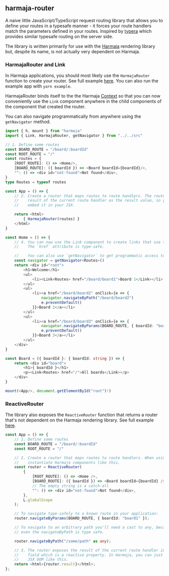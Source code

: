 ## harmaja-router

A naive little JavaScript/TypeScript request routing library that allows you to define your routes in a typesafe manner - it forces your route handlers match the parameters defined in your routes. Inspired by [typera](https://github.com/akheron/typera) which provides similar typesafe routing on the server side.

The library is written primarily for use with the [Harmaja](https://github.com/raimohanska/harmaja) rendering library but, despite its name, is not actually very dependent on Harmaja.

### HarmajaRouter and Link

In Harmaja applications, you should most likely use the `HarmajaRouter` function to create your router. See full example [here](examples/harmaja-router). You can also run the example app with `yarn example`.

HarmajaRouter binds itself to the the Harmaja [Context](https://github.com/raimohanska/harmaja#context) so that you can now conveniently use the `Link` component anywhere in the
child components of the component that created the router.

You can also navigate programmatically from anywhere using the `getNavigator` method.

```ts
import { h, mount } from "harmaja"
import { Link, HarmajaRouter, getNavigator } from "../../src"

// 1. Define some routes
const BOARD_ROUTE = "/board/:boardId"
const ROOT_ROUTE = "/"
const routes = {
    [ROOT_ROUTE]: () => <Home/>,
    [BOARD_ROUTE]: ({ boardId }) => <Board boardId={boardId}/>,
    "": () => <div id="not-found">Not found</div>,
}
type Routes = typeof routes

const App = () => {
    // 2. Create a router that maps routes to route handlers. The router exposes the 
    //    result of the current route handler as the result value, so you can just 
    //    embed it in your JSX.

    return <html>
        { HarmajaRouter(routes) }        
    </html>
}

const Home = () => {
    // 4. You can now use the Link component to create links that use the router for navigation.
    //    The `href` attribute is type-safe.

    //    You can also use `getNavigator` to get programmatic access to navigation.
    const navigator = getNavigator<Routes>()
    return <div id="root">
        <h1>Welcome</h1>
        <ul>
            <li><Link<Routes> href="/board/board1">Board 1</Link></li>
        </ul>
        <ul>
            <li><a href="/board/board2" onClick={e => {
                navigator.navigateByPath("/board/board2")
                e.preventDefault()
            }}>Board 2</a></li>
        </ul>        
        <ul>
            <li><a href="/board/board3" onClick={e => {
                navigator.navigateByParams(BOARD_ROUTE, { boardId: "board3" })
                e.preventDefault()
            }}>Board 3</a></li>
        </ul>        
    </div>
}

const Board = ({ boardId }: { boardId: string }) => {
    return <div id="board">
        <h1>{ boardId }</h1>
        <p><Link<Routes> href="/">All boards</Link></p>
    </div>
}

mount(<App/>, document.getElementById("root")!)
```

### ReactiveRouter

The library also exposes the `ReactiveRouter` function that returns a router that's not dependent on the Harmaja rendering library. See full example [here](examples/reactive-router).

```ts
const App = () => {
    // 1. Define some routes
    const BOARD_ROUTE = "/board/:boardId"
    const ROOT_ROUTE = "/"

    // 2. Create a router that maps routes to route handlers. When using Harmaja, the handlers
    //    instantiate Harmaja components like this.
    const router = ReactiveRouter(
        {
            [ROOT_ROUTE]: () => <Home />,
            [BOARD_ROUTE]: ({ boardId }) => <Board boardId={boardId} />,
            // The empty string is a catch-all
            "": () => <div id="not-found">Not found</div>,
        },
        L.globalScope
    );

    // To navigate type-safely to a known route in your application:
    router.navigateByParams(BOARD_ROUTE, { boardId: "board1" });

    // To navigate to an arbitrary path you'll need a cast to any, because
    // even the navigateByPath is type safe.

    router.navigateByPath("/some/path" as any);

    // 3. The router exposes the result of the current route handler in its `.result`
    //    field which is a reactive property. In Harmaja, you can just embed it to your 
    //    JSX DOM like this. 
    return <html>{router.result}</html>;
};
```